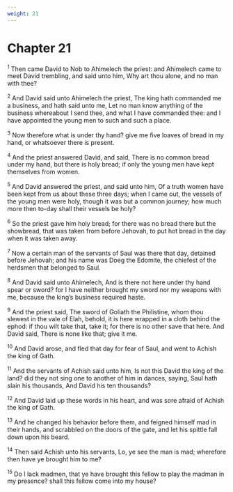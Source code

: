```yaml
---
weight: 21
---
```


# Chapter 21

<sup>1</sup> Then came David to Nob to Ahimelech the priest: and Ahimelech came to meet David trembling, and said unto him, Why art thou alone, and no man with thee? 

<sup>2</sup> And David said unto Ahimelech the priest, The king hath commanded me a business, and hath said unto me, Let no man know anything of the business whereabout I send thee, and what I have commanded thee: and I have appointed the young men to such and such a place. 

<sup>3</sup> Now therefore what is under thy hand? give me five loaves of bread in my hand, or whatsoever there is present. 

<sup>4</sup> And the priest answered David, and said, There is no common bread under my hand, but there is holy bread; if only the young men have kept themselves from women. 

<sup>5</sup> And David answered the priest, and said unto him, Of a truth women have been kept from us about these three days; when I came out, the vessels of the young men were holy, though it was but a common journey; how much more then to-day shall their vessels be holy? 

<sup>6</sup> So the priest gave him holy bread; for there was no bread there but the showbread, that was taken from before Jehovah, to put hot bread in the day when it was taken away. 

<sup>7</sup> Now a certain man of the servants of Saul was there that day, detained before Jehovah; and his name was Doeg the Edomite, the chiefest of the herdsmen that belonged to Saul. 

<sup>8</sup> And David said unto Ahimelech, And is there not here under thy hand spear or sword? for I have neither brought my sword nor my weapons with me, because the king’s business required haste. 

<sup>9</sup> And the priest said, The sword of Goliath the Philistine, whom thou slewest in the vale of Elah, behold, it is here wrapped in a cloth behind the ephod: if thou wilt take that, take it; for there is no other save that here. And David said, There is none like that; give it me. 

<sup>10</sup> And David arose, and fled that day for fear of Saul, and went to Achish the king of Gath. 

<sup>11</sup> And the servants of Achish said unto him, Is not this David the king of the land? did they not sing one to another of him in dances, saying, Saul hath slain his thousands, And David his ten thousands? 

<sup>12</sup> And David laid up these words in his heart, and was sore afraid of Achish the king of Gath. 

<sup>13</sup> And he changed his behavior before them, and feigned himself mad in their hands, and scrabbled on the doors of the gate, and let his spittle fall down upon his beard. 

<sup>14</sup> Then said Achish unto his servants, Lo, ye see the man is mad; wherefore then have ye brought him to me? 

<sup>15</sup> Do I lack madmen, that ye have brought this fellow to play the madman in my presence? shall this fellow come into my house? 


